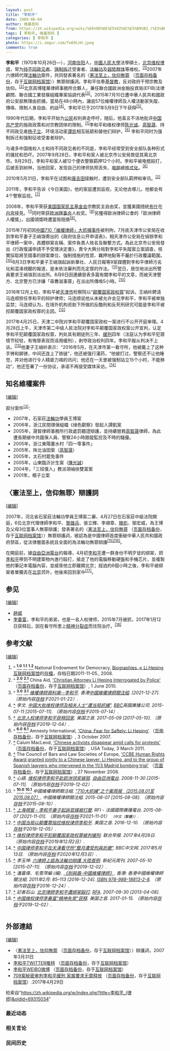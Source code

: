 ```yaml
---
layout: post
title: "李和平"
date: 1989-06-04
author: 维基百科
from: https://zh.wikipedia.org/wiki/%E6%9D%8E%E5%92%8C%E5%B9%B3_(%E5%BE%8B%E5%B8%88)
tags: [ 李和平, 维基百科 ]
categories: [ 李和平 ]
photo: https://i.imgur.com/Te69LnH.jpeg
comments: true
---
```

<div class="mw-content-ltr mw-parser-output" lang="zh" dir="ltr"><style data-mw-deduplicate="TemplateStyles:r83732082">.mw-parser-output .infobox-subbox{padding:0;border:none;margin:-3px;width:auto;min-width:100%;font-size:100%;clear:none;float:none;background-color:transparent}.mw-parser-output .infobox-3cols-child{margin:auto}.mw-parser-output .infobox .navbar{font-size:100%}body.skin-minerva .mw-parser-output .infobox-header,body.skin-minerva .mw-parser-output .infobox-subheader,body.skin-minerva .mw-parser-output .infobox-above,body.skin-minerva .mw-parser-output .infobox-title,body.skin-minerva .mw-parser-output .infobox-image,body.skin-minerva .mw-parser-output .infobox-full-data,body.skin-minerva .mw-parser-output .infobox-below{text-align:center}@media screen{html.skin-theme-clientpref-night .mw-parser-output .infobox-full-data:not(.notheme)>div:not(.notheme)[style]{background:#1f1f23!important;color:#f8f9fa}@media screen and (prefers-color-scheme:dark){html.skin-theme-clientpref-os .mw-parser-output .infobox-full-data:not(.notheme) div:not(.notheme){background:#1f1f23!important;color:#f8f9fa}}html.skin-theme-clientpref-night .mw-parser-output .infobox td div:not(.notheme)[style]{background:transparent!important;color:var(--color-base,#202122)}@media screen and (prefers-color-scheme:dark){html.skin-theme-clientpref-os .mw-parser-output .infobox td div:not(.notheme)[style]{background:transparent!important;color:var(--color-base,#202122)}}html.skin-theme-clientpref-night .mw-parser-output .infobox td div.NavHead:not(.notheme)[style]{background:transparent!important}}@media screen and (prefers-color-scheme:dark){html.skin-theme-clientpref-os .mw-parser-output .infobox td div.NavHead:not(.notheme)[style]{background:transparent!important}}@media(min-width:640px){body.skin--responsive .mw-parser-output .infobox-table{display:table!important}body.skin--responsive .mw-parser-output .infobox-table>caption{display:table-caption!important}body.skin--responsive .mw-parser-output .infobox-table>tbody{display:table-row-group}body.skin--responsive .mw-parser-output .infobox-table tr{display:table-row!important}body.skin--responsive .mw-parser-output .infobox-table th,body.skin--responsive .mw-parser-output .infobox-table td{padding-left:inherit;padding-right:inherit}}</style>
<p><b>李和平</b>（1970年10月26日<span class="useeditintro" title="Template:BLP editintro">—</span>），<a href="/wiki/%E6%B2%B3%E5%8D%97" class="mw-redirect" title="河南">河南</a><a href="/wiki/%E4%BF%A1%E9%98%B3" class="mw-redirect" title="信阳">信阳</a>人，<a href="/wiki/%E4%B8%AD%E5%9C%8B%E4%BA%BA%E6%B0%91%E5%A4%A7%E5%AD%B8" class="mw-redirect" title="中國人民大學">中國人民大學</a>法學碩士，<a href="/wiki/%E5%8C%97%E4%BA%AC" class="mw-redirect" title="北京">北京</a><a href="/wiki/%E7%BB%B4%E6%9D%83%E5%BE%8B%E5%B8%88" title="维权律师">维权律师</a>，常为<a href="/wiki/%E6%8C%81%E4%B8%8D%E5%90%8C%E6%94%BF%E8%A7%81%E8%80%85" title="持不同政见者">持不同政见者</a>、<a href="/w/index.php?title=%E5%BC%BA%E5%88%B6%E6%8B%86%E8%BF%81&amp;action=edit&amp;redlink=1" class="new" title="强制拆迁（页面不存在）">强制拆迁</a>受害者、<a href="/wiki/%E6%B3%95%E8%BC%AA%E5%8A%9F" class="mw-redirect" title="法輪功">法輪功</a>及<a href="/wiki/%E5%BC%B1%E5%8A%BF%E7%BE%A4%E4%BD%93" title="弱势群体">弱势群体</a>等维权。<sup id="cite_ref-NED_1-0" class="reference"><a href="#cite_note-NED-1"><span class="cite-bracket">[</span>1<span class="cite-bracket">]</span></a></sup>2007年六律師代理<a href="/wiki/%E6%B3%95%E8%BC%AA%E5%8A%9F" class="mw-redirect" title="法輪功">法輪功</a>案件，共同發表著名的〈<a rel="nofollow" class="external text" href="http://www.epochtimes.com/b5/7/8/21/n1808573.htm">憲法至上，信仰無罪</a> （<a rel="nofollow" class="external text" href="//web.archive.org/web/20190829174343/http://www.epochtimes.com/b5/7/8/21/n1808573.htm">页面存档备份</a>，存于<a href="/wiki/%E4%BA%92%E8%81%94%E7%BD%91%E6%A1%A3%E6%A1%88%E9%A6%86" title="互联网档案馆">互联网档案馆</a>）〉無罪辯護詞。李和平信奉<a href="/wiki/%E5%9F%BA%E7%9D%A3%E6%95%99" title="基督教">基督教</a>，反对政府干预宗教及信仰。<sup id="cite_ref-ChinaAid_2-0" class="reference"><a href="#cite_note-ChinaAid-2"><span class="cite-bracket">[</span>2<span class="cite-bracket">]</span></a></sup>北京高博隆華律師事務所合夥人，兼任聯合國歐洲金融投資局(EFIB)法律顧問、聯合國工業發展組織專案協調代表<sup id="cite_ref-CHRL_3-0" class="reference"><a href="#cite_note-CHRL-3"><span class="cite-bracket">[</span>3<span class="cite-bracket">]</span></a></sup>。2015年7月10日遭中華人民共和國政府公安部無理由抓捕，當局在48小時內，讓逾57位維權律師及人權活動家失蹤、傳喚、限制人身自由、約談<sup id="cite_ref-BBC0711_4-0" class="reference"><a href="#cite_note-BBC0711-4"><span class="cite-bracket">[</span>4<span class="cite-bracket">]</span></a></sup>。李和平已于2017年5月9日下午获释<sup id="cite_ref-VOA0509_5-0" class="reference"><a href="#cite_note-VOA0509-5"><span class="cite-bracket">[</span>5<span class="cite-bracket">]</span></a></sup>。
</p>
<meta property="mw:PageProp/toc">
<div class="mw-heading mw-heading2"></div>
<p>1990年代后期，李和平开始为<a href="/wiki/%E5%85%AC%E6%B0%91" title="公民">公民</a>权利奔走呼吁，随后，他直言不讳地批评<a href="/wiki/%E4%B8%AD%E5%9B%BD%E5%85%B1%E4%BA%A7%E5%85%9A" title="中国共产党">中国共产党</a>的施政政策和对宗教团体的限制。<sup id="cite_ref-NED_1-1" class="reference"><a href="#cite_note-NED-1"><span class="cite-bracket">[</span>1<span class="cite-bracket">]</span></a></sup>李和平和维权律师<a href="/wiki/%E9%99%88%E5%85%89%E8%AF%9A" title="陈光诚">陈光诚</a>、<a href="/wiki/%E9%AB%98%E6%99%BA%E6%99%9F" title="高智晟">高智晟</a>、持不同政见者<a href="/wiki/%E6%9D%A8%E5%AD%90%E7%AB%8B" title="杨子立">杨子立</a>、环境活动家<a href="/wiki/%E8%B0%AD%E5%87%AF" title="谭凯">谭凯</a>相互砥砺和替他们辩护，<sup id="cite_ref-AI_6-0" class="reference"><a href="#cite_note-AI-6"><span class="cite-bracket">[</span>6<span class="cite-bracket">]</span></a></sup> 李和平同时为强制拆迁和强制征收受害者辩护。
</p><p>与诸多中国维权人士和持不同政见者的不同是，李和平经常受到安全部队各种形式的骚扰和恐吓。2007年9月28日，李和平和家人被北京市公安局敦促其离北京市。9月29日，李和平和家人被12个便衣警察羁押12个小时。李和平被电棍殴打，后被丢到树林，当他回家，发现自己的律师执照丢失、<a href="/wiki/%E7%94%B5%E8%84%91" class="mw-redirect" title="电脑">电脑</a>被<a href="/wiki/%E6%A0%BC%E5%BC%8F%E5%8C%96" class="mw-redirect" title="格式化">格式化</a>。<sup id="cite_ref-AI_6-1" class="reference"><a href="#cite_note-AI-6"><span class="cite-bracket">[</span>6<span class="cite-bracket">]</span></a></sup> 
</p><p>2010年5月31日，李和平在试图和<a href="/wiki/%E5%94%90%E5%90%89%E7%94%B0" title="唐吉田">唐吉田</a>接触时，遭到安全部队羁押和审讯。<sup id="cite_ref-ChinaAid_2-1" class="reference"><a href="#cite_note-ChinaAid-2"><span class="cite-bracket">[</span>2<span class="cite-bracket">]</span></a></sup>
</p><p>2011年，李和平告诉《今日美国》，他的家庭遭到监视，无论他去哪儿，他都会有4个警察监视。<sup id="cite_ref-7" class="reference"><a href="#cite_note-7"><span class="cite-bracket">[</span>7<span class="cite-bracket">]</span></a></sup>
</p><p>2008年，李和平荣获<a href="/wiki/%E7%BE%8E%E5%9B%BD%E5%9B%BD%E5%AE%B6%E6%B0%91%E4%B8%BB%E5%9F%BA%E9%87%91%E4%BC%9A" title="美国国家民主基金会">美国国家民主基金会</a>宗教民主自由奖，並獲美國總統<a href="/wiki/%E4%B9%94%E6%B2%BB%C2%B7%E6%B2%83%E5%85%8B%C2%B7%E5%B8%83%E4%BB%80" title="乔治·沃克·布什">布什</a>在<a href="/wiki/%E7%99%BD%E5%AE%AE" title="白宮">白宮</a>接見。<sup id="cite_ref-NED_1-2" class="reference"><a href="#cite_note-NED-1"><span class="cite-bracket">[</span>1<span class="cite-bracket">]</span></a></sup>同时荣获<a href="/wiki/%E6%AC%A7%E6%B4%B2%E7%90%86%E4%BA%8B%E4%BC%9A" class="mw-redirect mw-disambig" title="欧洲理事会">欧洲理事会</a>人权奖。<sup id="cite_ref-8" class="reference"><a href="#cite_note-8"><span class="cite-bracket">[</span>8<span class="cite-bracket">]</span></a></sup>另獲得歐洲律師公會的「歐洲律師人權獎」，出國領獎時遭當局阻撓<sup id="cite_ref-9" class="reference"><a href="#cite_note-9"><span class="cite-bracket">[</span>9<span class="cite-bracket">]</span></a></sup>。
</p><p>2015年7月初因<a href="/wiki/%E4%B8%AD%E5%9C%8B710%E3%80%8C%E7%B6%AD%E6%AC%8A%E5%BE%8B%E5%B8%AB%E3%80%8D%E5%A4%A7%E6%8A%93%E6%8D%95%E4%BA%8B%E4%BB%B6" class="mw-redirect" title="中國710「維權律師」大抓捕事件">中國710「維權律師」大抓捕事件</a>被刑拘，7月底天津市公安局在收到李和平妻子王峭嶺寄出的《政府信息公开申请表》，相天津市公安局在偵辦李和平律師一案中，具體辦案名稱、案件負責人姓名及聯繫方式。為此北京市公安局發出《行政復議申請不予受理決定書》，責令大興分局對李和平失蹤案立案調查，核實採取將至錯事的辦案單位、強制措施的性質、羈押地點等不屬於行政覆議範圍。<sup id="cite_ref-:0_10-0" class="reference"><a href="#cite_note-:0-10"><span class="cite-bracket">[</span>10<span class="cite-bracket">]</span></a></sup>8月3日李和平妻子王峭嶺起訴新華社、人民日報等9家媒體對李和平律師污名化和混淆視聽的報道，是未依法審判而先定罪的作法。<sup id="cite_ref-11" class="reference"><a href="#cite_note-11"><span class="cite-bracket">[</span>11<span class="cite-bracket">]</span></a></sup>翌日，居住地派出所警員要求王峭嶺到派出所。8月6日因連續發表多篇有關李和平的文章，而被天津警方、北京警方已涉嫌「尋釁滋事罪」在派出所傳喚5小時。<sup id="cite_ref-:0_10-1" class="reference"><a href="#cite_note-:0-10"><span class="cite-bracket">[</span>10<span class="cite-bracket">]</span></a></sup>
</p><p>2016年12月上旬，李和平被<a href="/wiki/%E5%A4%A9%E6%B4%A5%E5%B8%82" title="天津市">天津市</a>检察院以“<a href="/wiki/%E9%A2%A0%E8%A6%86%E5%9B%BD%E5%AE%B6%E6%94%BF%E6%9D%83%E7%BD%AA" title="颠覆国家政权罪">颠覆国家政权罪</a>”起诉。王峭岭聘请马连顺担任李和平的辩护律师；马连顺说他从未被允许会见李和平，李和平被单独监禁；马连顺认为，在境外机构资助下所做的反酷刑和反死刑研究可能是李和平被控颠覆国家政权罪的主因。<sup id="cite_ref-12" class="reference"><a href="#cite_note-12"><span class="cite-bracket">[</span>12<span class="cite-bracket">]</span></a></sup>
</p><p>2017年4月25日，天津二中院对李和平颠覆国家政权一案进行不公开开庭审理。4月28日上午，天津市第二中级人民法院对李和平颠覆国家政权案公开宣判，认定李和平犯颠覆国家政权罪，判处其有期徒刑三年、<a href="/wiki/%E7%BC%93%E5%88%91" title="缓刑">缓刑</a>四年（法庭认为李和平犯罪情节较轻，有悔罪表现而适用缓刑），剥夺政治权利四年。李和平服从判决不上诉。<sup id="cite_ref-13" class="reference"><a href="#cite_note-13"><span class="cite-bracket">[</span>13<span class="cite-bracket">]</span></a></sup>他妻子王峭岭表示：“2016年5月，在天津市第一看守所，他被戴上了这种手铐和脚镣，中间还连上了铁链”，他还被强行灌药，“他被打过，警察还不让他睡觉，并对他进行令人精疲力竭的讯问；他还在一天里被强制站立15个小时，不能移动”，他还签署了一份协议，承诺不再接受媒体采访。<sup id="cite_ref-14" class="reference"><a href="#cite_note-14"><span class="cite-bracket">[</span>14<span class="cite-bracket">]</span></a></sup>
</p>
<div class="mw-heading mw-heading2"><h2 id="知名維權案件"><span id=".E7.9F.A5.E5.90.8D.E7.B6.AD.E6.AC.8A.E6.A1.88.E4.BB.B6"></span>知名維權案件</h2><span class="mw-editsection"><span class="mw-editsection-bracket">[</span><a href="/w/index.php?title=%E6%9D%8E%E5%92%8C%E5%B9%B3_(%E5%BE%8B%E5%B8%88)&amp;action=edit&amp;section=2" title="编辑章节：知名維權案件"><span>编辑</span></a><span class="mw-editsection-bracket">]</span></span></div>
<p>部分案件<sup id="cite_ref-CHRL_3-1" class="reference"><a href="#cite_note-CHRL-3"><span class="cite-bracket">[</span>3<span class="cite-bracket">]</span></a></sup>：
</p>
<ul><li>2007年，石家莊<a href="/wiki/%E6%B3%95%E8%BC%AA%E5%8A%9F" class="mw-redirect" title="法輪功">法輪功</a>學員王博案</li>
<li>2006年，浙江民間環保組織《綠色觀察》發起人譚凱案</li>
<li>2005年，晟智律師事務所行政處罰聽證辯護，並持續營救<a href="/wiki/%E9%AB%98%E6%99%BA%E6%99%9F" title="高智晟">高智晟</a>律師，為此遭長期被中共國保人員、警察24小時跟蹤監控及不時的騷擾。</li>
<li>2005年，浙江東陽畫水村「四一零事件」</li>
<li>2005年，陝北油田案（<a href="/wiki/%E9%AB%98%E6%99%BA%E6%99%9F" title="高智晟">高智晟</a>）</li>
<li>2005年，太石村罷免事件</li>
<li>2005年，山東臨沂計生案（<a href="/wiki/%E9%99%B3%E5%85%89%E8%AA%A0" class="mw-redirect" title="陳光誠">陳光誠</a>）</li>
<li>2004年，「三班僕人」教派領袖徐雙富案</li>
<li>2001年，楊子立案</li></ul>
<div class="mw-heading mw-heading2"><h2 id="〈憲法至上，信仰無罪〉辯護詞"><span id=".E3.80.88.E6.86.B2.E6.B3.95.E8.87.B3.E4.B8.8A.EF.BC.8C.E4.BF.A1.E4.BB.B0.E7.84.A1.E7.BD.AA.E3.80.89.E8.BE.AF.E8.AD.B7.E8.A9.9E"></span>〈憲法至上，信仰無罪〉辯護詞</h2><span class="mw-editsection"><span class="mw-editsection-bracket">[</span><a href="/w/index.php?title=%E6%9D%8E%E5%92%8C%E5%B9%B3_(%E5%BE%8B%E5%B8%88)&amp;action=edit&amp;section=3" title="编辑章节：〈憲法至上，信仰無罪〉辯護詞"><span>编辑</span></a><span class="mw-editsection-bracket">]</span></span></div>
<p>2007年，河北省石家莊法輪功學員王博案二審，4月27日在石家莊中級法院開庭，6位北京代理律師李和平、<a href="/w/index.php?title=%E9%BB%8E%E9%9B%84%E5%85%B5&amp;action=edit&amp;redlink=1" class="new" title="黎雄兵（页面不存在）">黎雄兵</a>、張立輝、李順章、<a href="/wiki/%E6%BB%95%E5%BD%AA" title="滕彪">滕彪</a>、鄔宏威，為王博及父母3位當事人無罪辯護；發表著名的〈<a rel="nofollow" class="external text" href="http://www.epochtimes.com/b5/7/8/21/n1808573.htm">憲法至上，信仰無罪</a> （<a rel="nofollow" class="external text" href="//web.archive.org/web/20190829174343/http://www.epochtimes.com/b5/7/8/21/n1808573.htm">页面存档备份</a>，存于<a href="/wiki/%E4%BA%92%E8%81%94%E7%BD%91%E6%A1%A3%E6%A1%88%E9%A6%86" title="互联网档案馆">互联网档案馆</a>）〉無罪辯護詞，被認為是中國律師首度衝破中華人民共和國政府禁區，從法律層面系統且全面的為法輪功無罪辯護<sup id="cite_ref-EPO0510_15-0" class="reference"><a href="#cite_note-EPO0510-15"><span class="cite-bracket">[</span>15<span class="cite-bracket">]</span></a></sup><sup id="cite_ref-Sword_16-0" class="reference"><a href="#cite_note-Sword-16"><span class="cite-bracket">[</span>16<span class="cite-bracket">]</span></a></sup>。
</p><p>在開庭前，據<a href="/wiki/%E8%87%AA%E7%94%B1%E4%BA%9E%E6%B4%B2%E9%9B%BB%E5%8F%B0" class="mw-redirect" title="自由亞洲電台">自由亞洲電台</a>的報導，4月初<a href="/wiki/%E6%9D%8E%E5%92%8C%E5%B9%B3" class="mw-disambig" title="李和平">李和平</a>遭一群身份不明歹徒的綁架，把<a href="/wiki/%E6%9D%8E%E5%92%8C%E5%B9%B3" class="mw-disambig" title="李和平">李和平</a>帶到不明建築物內進行毆打，搶走了他的電腦移動硬盤和手機芯片，並複製他的筆記本電腦內容，並威脅他立即離開北京；經過約6個小時之後，李和平被綁架者單獨丟在<a href="/wiki/%E5%8C%97%E4%BA%AC" class="mw-redirect" title="北京">北京</a>郊外，他後來回到家中<sup id="cite_ref-17" class="reference"><a href="#cite_note-17"><span class="cite-bracket">[</span>17<span class="cite-bracket">]</span></a></sup>。
</p>
<div class="mw-heading mw-heading2"><h2 id="参见"><span id=".E5.8F.82.E8.A7.81"></span>参见</h2><span class="mw-editsection"><span class="mw-editsection-bracket">[</span><a href="/w/index.php?title=%E6%9D%8E%E5%92%8C%E5%B9%B3_(%E5%BE%8B%E5%B8%88)&amp;action=edit&amp;section=4" title="编辑章节：参见"><span>编辑</span></a><span class="mw-editsection-bracket">]</span></span></div>
<ul><li><a href="/wiki/%E8%B6%99%E5%A8%81" title="趙威">趙威</a></li>
<li><a href="/w/index.php?title=%E6%9D%8E%E6%98%A5%E5%AF%8C&amp;action=edit&amp;redlink=1" class="new" title="李春富（页面不存在）">李春富</a>，李和平的弟弟，也是一名人权律师，2015年7月被抓，2017年1月12日获释后，因在看守所患上<a href="/wiki/%E7%B2%BE%E7%A5%9E%E5%88%86%E8%A3%82%E7%97%87" title="精神分裂症">精神分裂症</a>而住院治疗。<sup id="cite_ref-18" class="reference"><a href="#cite_note-18"><span class="cite-bracket">[</span>18<span class="cite-bracket">]</span></a></sup></li></ul>
<div class="mw-heading mw-heading2"><h2 id="参考文献"><span id=".E5.8F.82.E8.80.83.E6.96.87.E7.8C.AE"></span>参考文献</h2><span class="mw-editsection"><span class="mw-editsection-bracket">[</span><a href="/w/index.php?title=%E6%9D%8E%E5%92%8C%E5%B9%B3_(%E5%BE%8B%E5%B8%88)&amp;action=edit&amp;section=5" title="编辑章节：参考文献"><span>编辑</span></a><span class="mw-editsection-bracket">]</span></span></div>
<div class="reflist columns references-column-count references-column-count-2" style="-moz-column-count: 2; -webkit-column-count: 2; column-count: 2; list-style-type: decimal;">
<ol class="references">
<li id="cite_note-NED-1"><span class="mw-cite-backlink">^ <a href="#cite_ref-NED_1-0"><sup><b>1.0</b></sup></a> <a href="#cite_ref-NED_1-1"><sup><b>1.1</b></sup></a> <a href="#cite_ref-NED_1-2"><sup><b>1.2</b></sup></a></span> <span class="reference-text">National Endowment for Democracy, <a rel="nofollow" class="external text" href="http://www.ned.org/events/democracy-award/2008/biographies">Biographies -&gt; Li Heping</a> <a href="/wiki/Wayback_Machine" class="mw-redirect" title="Wayback Machine">互联网档案馆</a>的<a rel="nofollow" class="external text" href="https://web.archive.org/web/20111105070146/http://www.ned.org/events/democracy-award/2008/biographies">存檔</a>，存档日期2011-11-05., 2008.</span>
</li>
<li id="cite_note-ChinaAid-2"><span class="mw-cite-backlink">^ <a href="#cite_ref-ChinaAid_2-0"><sup><b>2.0</b></sup></a> <a href="#cite_ref-ChinaAid_2-1"><sup><b>2.1</b></sup></a></span> <span class="reference-text">China Aid, <a rel="nofollow" class="external text" href="http://www.chinaaid.org/2010/06/christian-attorney-li-heping.html">'Christian Attorney Li Heping Interrogated by Police'</a> （<a rel="nofollow" class="external text" href="//web.archive.org/web/20191202165851/http://www.chinaaid.org/2010/06/christian-attorney-li-heping.html">页面存档备份</a>，存于<a href="/wiki/%E4%BA%92%E8%81%94%E7%BD%91%E6%A1%A3%E6%A1%88%E9%A6%86" title="互联网档案馆">互联网档案馆</a>）, 1 June 2010.</span>
</li>
<li id="cite_note-CHRL-3"><span class="mw-cite-backlink">^ <a href="#cite_ref-CHRL_3-0"><sup><b>3.0</b></sup></a> <a href="#cite_ref-CHRL_3-1"><sup><b>3.1</b></sup></a></span> <span class="reference-text"><cite class="citation news"><a rel="nofollow" class="external text" href="http://www.chrlawyers.hk/zh-hant/content/李和平">維權律師資料庫--李和平</a>. 香港<a href="/wiki/%E4%B8%AD%E5%9C%8B%E7%B6%AD%E6%AC%8A%E5%BE%8B%E5%B8%AB%E9%97%9C%E6%B3%A8%E7%B5%84" title="中國維權律師關注組">中國維權律師關注組</a>.  <span class="reference-accessdate"> [<span class="nowrap">2021-12-27</span>]</span>. （原始内容<a rel="nofollow" class="external text" href="https://web.archive.org/web/20210122061014/https://www.chrlawyers.hk/zh-hant/content/%E6%9D%8E%E5%92%8C%E5%B9%B3">存档</a>于2021-01-22）.</cite><span title="ctx_ver=Z39.88-2004&amp;rfr_id=info%3Asid%2Fzh.wikipedia.org%3A%E6%9D%8E%E5%92%8C%E5%B9%B3+%28%E5%BE%8B%E5%B8%88%29&amp;rft.atitle=%E7%B6%AD%E6%AC%8A%E5%BE%8B%E5%B8%AB%E8%B3%87%E6%96%99%E5%BA%AB--%E6%9D%8E%E5%92%8C%E5%B9%B3&amp;rft.genre=article&amp;rft_id=http%3A%2F%2Fwww.chrlawyers.hk%2Fzh-hant%2Fcontent%2F%E6%9D%8E%E5%92%8C%E5%B9%B3&amp;rft_val_fmt=info%3Aofi%2Ffmt%3Akev%3Amtx%3Ajournal" class="Z3988"><span style="display:none;">&nbsp;</span></span></span>
</li>
<li id="cite_note-BBC0711-4"><span class="mw-cite-backlink"><b><a href="#cite_ref-BBC0711_4-0">^</a></b></span> <span class="reference-text"><cite class="citation news">李文. <a rel="nofollow" class="external text" href="https://www.bbc.com/zhongwen/simp/china/2015/07/150711_china_lawyers">中国大批维权律师及相关人士“遭当局抓捕”</a>. <a href="/wiki/BBC" class="mw-redirect" title="BBC">BBC</a>英國廣播公司. 2015-07-11 <span class="reference-accessdate"> [<span class="nowrap">2015-07-11</span>]</span>. （原始内容<a rel="nofollow" class="external text" href="https://web.archive.org/web/20150714000504/http://www.bbc.com/zhongwen/simp/china/2015/07/150711_china_lawyers">存档</a>于2015-07-14）.</cite><span title="ctx_ver=Z39.88-2004&amp;rfr_id=info%3Asid%2Fzh.wikipedia.org%3A%E6%9D%8E%E5%92%8C%E5%B9%B3+%28%E5%BE%8B%E5%B8%88%29&amp;rft.atitle=%E4%B8%AD%E5%9B%BD%E5%A4%A7%E6%89%B9%E7%BB%B4%E6%9D%83%E5%BE%8B%E5%B8%88%E5%8F%8A%E7%9B%B8%E5%85%B3%E4%BA%BA%E5%A3%AB%E2%80%9C%E9%81%AD%E5%BD%93%E5%B1%80%E6%8A%93%E6%8D%95%E2%80%9D&amp;rft.au=%E6%9D%8E%E6%96%87&amp;rft.date=2015-07-11&amp;rft.genre=article&amp;rft_id=http%3A%2F%2Fwww.bbc.com%2Fzhongwen%2Fsimp%2Fchina%2F2015%2F07%2F150711_china_lawyers&amp;rft_val_fmt=info%3Aofi%2Ffmt%3Akev%3Amtx%3Ajournal" class="Z3988"><span style="display:none;">&nbsp;</span></span></span>
</li>
<li id="cite_note-VOA0509-5"><span class="mw-cite-backlink"><b><a href="#cite_ref-VOA0509_5-0">^</a></b></span> <span class="reference-text"><cite class="citation news"><a rel="nofollow" class="external text" href="http://www.voachinese.com/a/news-heping-li-20170509/3844584.html">北京人权律师李和平获释回家</a>. 美国之音. 2017-05-09 <span class="reference-accessdate"> [<span class="nowrap">2017-05-10</span>]</span>. （原始内容<a rel="nofollow" class="external text" href="https://web.archive.org/web/20191204195742/https://www.voachinese.com/a/news-heping-li-20170509/3844584.html">存档</a>于2019-12-04）.</cite><span title="ctx_ver=Z39.88-2004&amp;rfr_id=info%3Asid%2Fzh.wikipedia.org%3A%E6%9D%8E%E5%92%8C%E5%B9%B3+%28%E5%BE%8B%E5%B8%88%29&amp;rft.atitle=%E5%8C%97%E4%BA%AC%E4%BA%BA%E6%9D%83%E5%BE%8B%E5%B8%88%E6%9D%8E%E5%92%8C%E5%B9%B3%E8%8E%B7%E9%87%8A%E5%9B%9E%E5%AE%B6&amp;rft.date=2017-05-09&amp;rft.genre=article&amp;rft_id=http%3A%2F%2Fwww.voachinese.com%2Fa%2Fnews-heping-li-20170509%2F3844584.html&amp;rft_val_fmt=info%3Aofi%2Ffmt%3Akev%3Amtx%3Ajournal" class="Z3988"><span style="display:none;">&nbsp;</span></span></span>
</li>
<li id="cite_note-AI-6"><span class="mw-cite-backlink">^ <a href="#cite_ref-AI_6-0"><sup><b>6.0</b></sup></a> <a href="#cite_ref-AI_6-1"><sup><b>6.1</b></sup></a></span> <span class="reference-text">Amnesty International, <a rel="nofollow" class="external text" href="http://www.amnesty.org/en/library/asset/ASA17/046/2007/en/f66d4783-d364-11dd-a329-2f46302a8cc6/asa170462007en.html">'China: Fear for Saftely: Li Heping'</a> （<a rel="nofollow" class="external text" href="//web.archive.org/web/20150216073232/http://www.amnesty.org/en/library/asset/ASA17/046/2007/en/f66d4783-d364-11dd-a329-2f46302a8cc6/asa170462007en.html">页面存档备份</a>，存于<a href="/wiki/%E4%BA%92%E8%81%94%E7%BD%91%E6%A1%A3%E6%A1%88%E9%A6%86" title="互联网档案馆">互联网档案馆</a>）, 3 October 2007.</span>
</li>
<li id="cite_note-7"><span class="mw-cite-backlink"><b><a href="#cite_ref-7">^</a></b></span> <span class="reference-text">Calum MacLeod, <a rel="nofollow" class="external text" href="http://www.usatoday.com/news/world/2011-03-03-china04_ST_N.htm">'Chinese activists disappear amid calls for protests'</a> （<a rel="nofollow" class="external text" href="//web.archive.org/web/20110805013414/http://www.usatoday.com/news/world/2011-03-03-china04_ST_N.htm">页面存档备份</a>，存于<a href="/wiki/%E4%BA%92%E8%81%94%E7%BD%91%E6%A1%A3%E6%A1%88%E9%A6%86" title="互联网档案馆">互联网档案馆</a>）, USA Today, 3 March 2011.</span>
</li>
<li id="cite_note-8"><span class="mw-cite-backlink"><b><a href="#cite_ref-8">^</a></b></span> <span class="reference-text">The Council of Bars and Law Societies of Europe, <a rel="nofollow" class="external text" href="http://www.ccbe.eu/fileadmin/user_upload/NTCdocument/pr_0708_ENpdf1_1228203229.pdf">'CCBE Human Rights Award granted jointly to a Chinese lawyer, Li Heping, and to the group of Spanish lawyers who intervened in the 11/3 Madrid bombing trial'</a> （<a rel="nofollow" class="external text" href="//web.archive.org/web/20160304030607/http://www.ccbe.eu/fileadmin/user_upload/NTCdocument/pr_0708_ENpdf1_1228203229.pdf">页面存档备份</a>，存于<a href="/wiki/%E4%BA%92%E8%81%94%E7%BD%91%E6%A1%A3%E6%A1%88%E9%A6%86" title="互联网档案馆">互联网档案馆</a>）, 27 November 2008.</span>
</li>
<li id="cite_note-9"><span class="mw-cite-backlink"><b><a href="#cite_ref-9">^</a></b></span> <span class="reference-text"><cite class="citation news">心語. <a rel="nofollow" class="external text" href="http://www.rfa.org/mandarin/yataibaodao/li-11302008165718.html">维权律师李和平赴欧洲领奖被阻</a>. <a href="/wiki/%E8%87%AA%E7%94%B1%E4%BA%9E%E6%B4%B2%E9%9B%BB%E5%8F%B0" class="mw-redirect" title="自由亞洲電台">自由亞洲電台</a>. 2008-11-30 <span class="reference-accessdate"> [<span class="nowrap">2015-07-11</span>]</span>. （原始内容<a rel="nofollow" class="external text" href="https://web.archive.org/web/20191202101808/https://www.rfa.org/mandarin/yataibaodao/li-11302008165718.html">存档</a>于2019-12-02）.</cite><span title="ctx_ver=Z39.88-2004&amp;rfr_id=info%3Asid%2Fzh.wikipedia.org%3A%E6%9D%8E%E5%92%8C%E5%B9%B3+%28%E5%BE%8B%E5%B8%88%29&amp;rft.atitle=%E7%BB%B4%E6%9D%83%E5%BE%8B%E5%B8%88%E6%9D%8E%E5%92%8C%E5%B9%B3%E8%B5%B4%E6%AC%A7%E6%B4%B2%E9%A2%86%E5%A5%96%E8%A2%AB%E9%98%BB&amp;rft.au=%E5%BF%83%E8%AA%9E&amp;rft.date=2008-11-30&amp;rft.genre=article&amp;rft_id=http%3A%2F%2Fwww.rfa.org%2Fmandarin%2Fyataibaodao%2Fli-11302008165718.html&amp;rft_val_fmt=info%3Aofi%2Ffmt%3Akev%3Amtx%3Ajournal" class="Z3988"><span style="display:none;">&nbsp;</span></span></span>
</li>
<li id="cite_note-:0-10"><span class="mw-cite-backlink">^ <a href="#cite_ref-:0_10-0"><sup><b>10.0</b></sup></a> <a href="#cite_ref-:0_10-1"><sup><b>10.1</b></sup></a></span> <span class="reference-text"><cite class="citation web">中國維權律師關注組. <a rel="nofollow" class="external text" href="http://chrlawyers.hk/zh-hans/content/%E2%80%9C710%E5%A4%A7%E6%8A%93%E6%8D%95%E2%80%9D%E4%B9%8B%E4%B8%AA%E6%A1%88%E5%91%A8%E6%8A%A5-%EF%BC%8820150801%E8%87%B320150807%EF%BC%89">“710大抓捕”之个案周报 （2015.08.01至2015.08.07）</a>. 中國維權律師關注組. 2015-08-07 <span class="reference-accessdate"> [<span class="nowrap">2015-08-08</span>]</span>. （原始内容<a rel="nofollow" class="external text" href="https://web.archive.org/web/20150810021845/http://chrlawyers.hk/zh-hans/content/%E2%80%9C710%E5%A4%A7%E6%8A%93%E6%8D%95%E2%80%9D%E4%B9%8B%E4%B8%AA%E6%A1%88%E5%91%A8%E6%8A%A5-%EF%BC%8820150801%E8%87%B320150807%EF%BC%89">存档</a>于2015-08-10）.</cite><span title="ctx_ver=Z39.88-2004&amp;rfr_id=info%3Asid%2Fzh.wikipedia.org%3A%E6%9D%8E%E5%92%8C%E5%B9%B3+%28%E5%BE%8B%E5%B8%88%29&amp;rft.au=%E4%B8%AD%E5%9C%8B%E7%B6%AD%E6%AC%8A%E5%BE%8B%E5%B8%AB%E9%97%9C%E6%B3%A8%E7%B5%84&amp;rft.btitle=%E2%80%9C710%E5%A4%A7%E6%8A%93%E6%8D%95%E2%80%9D%E4%B9%8B%E4%B8%AA%E6%A1%88%E5%91%A8%E6%8A%A5+%EF%BC%882015.08.01%E8%87%B32015.08.07%EF%BC%89&amp;rft.date=2015-08-07&amp;rft.genre=unknown&amp;rft.pub=%E4%B8%AD%E5%9C%8B%E7%B6%AD%E6%AC%8A%E5%BE%8B%E5%B8%AB%E9%97%9C%E6%B3%A8%E7%B5%84&amp;rft_id=http%3A%2F%2Fchrlawyers.hk%2Fzh-hans%2Fcontent%2F%25E2%2580%259C710%25E5%25A4%25A7%25E6%258A%2593%25E6%258D%2595%25E2%2580%259D%25E4%25B9%258B%25E4%25B8%25AA%25E6%25A1%2588%25E5%2591%25A8%25E6%258A%25A5-%25EF%25BC%258820150801%25E8%2587%25B320150807%25EF%25BC%2589&amp;rft_val_fmt=info%3Aofi%2Ffmt%3Akev%3Amtx%3Abook" class="Z3988"><span style="display:none;">&nbsp;</span></span></span>
</li>
<li id="cite_note-11"><span class="mw-cite-backlink"><b><a href="#cite_ref-11">^</a></b></span> <span class="reference-text"><cite class="citation news"><a rel="nofollow" class="external text" href="https://www.rfi.fr/tw/%E4%B8%AD%E5%9C%8B/20150807-%E6%9D%8E%E5%92%8C%E5%B9%B3%E5%A6%BB%E5%AD%90%E8%B5%B7%E8%A8%B4%E5%AE%98%E5%AA%92%E8%A2%AB%E6%89%93%E5%A3%93">上海視窗 - 李和平妻子起訴官媒被打壓</a>. RFI - 法國國際廣播電台. 2015-08-07 <span class="reference-accessdate"> [<span class="nowrap">2021-11-01</span>]</span>. （原始内容<a rel="nofollow" class="external text" href="https://web.archive.org/web/20211101105829/https://www.rfi.fr/tw/%E4%B8%AD%E5%9C%8B/20150807-%E6%9D%8E%E5%92%8C%E5%B9%B3%E5%A6%BB%E5%AD%90%E8%B5%B7%E8%A8%B4%E5%AE%98%E5%AA%92%E8%A2%AB%E6%89%93%E5%A3%93">存档</a>于2021-11-01） <span style="font-family: sans-serif; cursor: default; color:var(--color-subtle, #54595d); font-size: 0.8em; bottom: 0.1em; font-weight: bold;" title="连接到中文（繁體）网页">（中文（繁體））</span>.</cite><span title="ctx_ver=Z39.88-2004&amp;rfr_id=info%3Asid%2Fzh.wikipedia.org%3A%E6%9D%8E%E5%92%8C%E5%B9%B3+%28%E5%BE%8B%E5%B8%88%29&amp;rft.atitle=%E4%B8%8A%E6%B5%B7%E8%A6%96%E7%AA%97+-+%E6%9D%8E%E5%92%8C%E5%B9%B3%E5%A6%BB%E5%AD%90%E8%B5%B7%E8%A8%B4%E5%AE%98%E5%AA%92%E8%A2%AB%E6%89%93%E5%A3%93&amp;rft.date=2015-08-07&amp;rft.genre=article&amp;rft.jtitle=RFI+-+%E6%B3%95%E5%9C%8B%E5%9C%8B%E9%9A%9B%E5%BB%A3%E6%92%AD%E9%9B%BB%E5%8F%B0&amp;rft_id=https%3A%2F%2Fwww.rfi.fr%2Ftw%2F%25E4%25B8%25AD%25E5%259C%258B%2F20150807-%25E6%259D%258E%25E5%2592%258C%25E5%25B9%25B3%25E5%25A6%25BB%25E5%25AD%2590%25E8%25B5%25B7%25E8%25A8%25B4%25E5%25AE%2598%25E5%25AA%2592%25E8%25A2%25AB%25E6%2589%2593%25E5%25A3%2593&amp;rft_val_fmt=info%3Aofi%2Ffmt%3Akev%3Amtx%3Ajournal" class="Z3988"><span style="display:none;">&nbsp;</span></span></span>
</li>
<li id="cite_note-12"><span class="mw-cite-backlink"><b><a href="#cite_ref-12">^</a></b></span> <span class="reference-text"><cite class="citation web"><a rel="nofollow" class="external text" href="http://www.voachinese.com/a/china-lawyers-20161209/3630786.html">中国当局以颠覆罪指控维权律师李和平</a>. 美国之音. 2016-12-10. （原始内容<a rel="nofollow" class="external text" href="https://web.archive.org/web/20191205212109/https://www.voachinese.com/a/china-lawyers-20161209/3630786.html">存档</a>于2019-12-05）.</cite><span title="ctx_ver=Z39.88-2004&amp;rfr_id=info%3Asid%2Fzh.wikipedia.org%3A%E6%9D%8E%E5%92%8C%E5%B9%B3+%28%E5%BE%8B%E5%B8%88%29&amp;rft.btitle=%E4%B8%AD%E5%9B%BD%E5%BD%93%E5%B1%80%E4%BB%A5%E9%A2%A0%E8%A6%86%E7%BD%AA%E6%8C%87%E6%8E%A7%E7%BB%B4%E6%9D%83%E5%BE%8B%E5%B8%88%E6%9D%8E%E5%92%8C%E5%B9%B3&amp;rft.date=2016-12-10&amp;rft.genre=unknown&amp;rft.pub=%E7%BE%8E%E5%9B%BD%E4%B9%8B%E9%9F%B3&amp;rft_id=http%3A%2F%2Fwww.voachinese.com%2Fa%2Fchina-lawyers-20161209%2F3630786.html&amp;rft_val_fmt=info%3Aofi%2Ffmt%3Akev%3Amtx%3Abook" class="Z3988"><span style="display:none;">&nbsp;</span></span></span>
</li>
<li id="cite_note-13"><span class="mw-cite-backlink"><b><a href="#cite_ref-13">^</a></b></span> <span class="reference-text"><cite class="citation web"><a rel="nofollow" class="external text" href="http://www.zaobao.com.sg/realtime/china/story20170428-754195">维权律师李和平犯颠覆国家政权罪被判缓刑</a>. 联合早报. 2017年4月28日. （原始内容<a rel="nofollow" class="external text" href="https://web.archive.org/web/20191202124309/https://www.zaobao.com.sg/realtime/china/story20170428-754195">存档</a>于2019年12月2日）.</cite><span title="ctx_ver=Z39.88-2004&amp;rfr_id=info%3Asid%2Fzh.wikipedia.org%3A%E6%9D%8E%E5%92%8C%E5%B9%B3+%28%E5%BE%8B%E5%B8%88%29&amp;rft.btitle=%E7%BB%B4%E6%9D%83%E5%BE%8B%E5%B8%88%E6%9D%8E%E5%92%8C%E5%B9%B3%E7%8A%AF%E9%A2%A0%E8%A6%86%E5%9B%BD%E5%AE%B6%E6%94%BF%E6%9D%83%E7%BD%AA%E8%A2%AB%E5%88%A4%E7%BC%93%E5%88%91&amp;rft.date=2017-04-28&amp;rft.genre=unknown&amp;rft.pub=%E8%81%94%E5%90%88%E6%97%A9%E6%8A%A5&amp;rft_id=http%3A%2F%2Fwww.zaobao.com.sg%2Frealtime%2Fchina%2Fstory20170428-754195&amp;rft_val_fmt=info%3Aofi%2Ffmt%3Akev%3Amtx%3Abook" class="Z3988"><span style="display:none;">&nbsp;</span></span></span>
</li>
<li id="cite_note-14"><span class="mw-cite-backlink"><b><a href="#cite_ref-14">^</a></b></span> <span class="reference-text"><cite class="citation web"><a rel="nofollow" class="external text" href="https://www.bbc.com/zhongwen/simp/chinese-news-39906188">中国律师李和平在天津看守所“整月遭受刑具折磨”</a>. BBC中文网. 2017年5月13日. （原始内容<a rel="nofollow" class="external text" href="https://web.archive.org/web/20201203175057/https://www.bbc.com/zhongwen/simp/chinese-news-39906188">存档</a>于2020年12月3日）.</cite><span title="ctx_ver=Z39.88-2004&amp;rfr_id=info%3Asid%2Fzh.wikipedia.org%3A%E6%9D%8E%E5%92%8C%E5%B9%B3+%28%E5%BE%8B%E5%B8%88%29&amp;rft.btitle=%E4%B8%AD%E5%9B%BD%E5%BE%8B%E5%B8%88%E6%9D%8E%E5%92%8C%E5%B9%B3%E5%9C%A8%E5%A4%A9%E6%B4%A5%E7%9C%8B%E5%AE%88%E6%89%80%E2%80%9C%E6%95%B4%E6%9C%88%E9%81%AD%E5%8F%97%E5%88%91%E5%85%B7%E6%8A%98%E7%A3%A8%E2%80%9D&amp;rft.date=2017-05-13&amp;rft.genre=unknown&amp;rft.pub=BBC%E4%B8%AD%E6%96%87%E7%BD%91&amp;rft_id=http%3A%2F%2Fwww.bbc.com%2Fzhongwen%2Fsimp%2Fchinese-news-39906188&amp;rft_val_fmt=info%3Aofi%2Ffmt%3Akev%3Amtx%3Abook" class="Z3988"><span style="display:none;">&nbsp;</span></span></span>
</li>
<li id="cite_note-EPO0510-15"><span class="mw-cite-backlink"><b><a href="#cite_ref-EPO0510_15-0">^</a></b></span> <span class="reference-text"><cite class="citation news">李玉坤. <a rel="nofollow" class="external text" href="http://www.epochweekly.com/b5/020/3070.htm">六律師上庭為法輪功辯護 大陸首例</a>. 新紀元周刊. 2007-05-10 <span class="reference-accessdate"> [<span class="nowrap">2015-07-11</span>]</span>. （原始内容<a rel="nofollow" class="external text" href="https://web.archive.org/web/20191202093933/https://www.epochweekly.com/b5/020/3070.htm">存档</a>于2019-12-02）.</cite><span title="ctx_ver=Z39.88-2004&amp;rfr_id=info%3Asid%2Fzh.wikipedia.org%3A%E6%9D%8E%E5%92%8C%E5%B9%B3+%28%E5%BE%8B%E5%B8%88%29&amp;rft.atitle=%E5%85%AD%E5%BE%8B%E5%B8%AB%E4%B8%8A%E5%BA%AD%E7%82%BA%E6%B3%95%E8%BC%AA%E5%8A%9F%E8%BE%AF%E8%AD%B7+%E5%A4%A7%E9%99%B8%E9%A6%96%E4%BE%8B&amp;rft.au=%E6%9D%8E%E7%8E%89%E5%9D%A4&amp;rft.date=2007-05-10&amp;rft.genre=article&amp;rft_id=http%3A%2F%2Fwww.epochweekly.com%2Fb5%2F020%2F3070.htm&amp;rft_val_fmt=info%3Aofi%2Ffmt%3Akev%3Amtx%3Ajournal" class="Z3988"><span style="display:none;">&nbsp;</span></span></span>
</li>
<li id="cite_note-Sword-16"><span class="mw-cite-backlink"><b><a href="#cite_ref-Sword_16-0">^</a></b></span> <span class="reference-text"><cite class="citation book">潘嘉偉、毛雪萍編 (编). <a rel="nofollow" class="external text" href="https://issuu.com/chrlawyers/docs/__________layout_content">《劍與盾-中國維權律師》</a>. 香港: 香港中國維權律師關注組. 2011年2月: 85–113 <span class="reference-accessdate"> [<span class="nowrap">2016-12-24</span>]</span>. <a href="/wiki/Special:%E7%BD%91%E7%BB%9C%E4%B9%A6%E6%BA%90/978-988-18813-2-8" title="Special:网络书源/978-988-18813-2-8"><span title="国际标准书号">ISBN</span>&nbsp;978-988-18813-2-8</a>. （原始内容<a rel="nofollow" class="external text" href="https://web.archive.org/web/20161224095047/https://issuu.com/chrlawyers/docs/__________layout_content">存档</a>于2016-12-24）.</cite><span title="ctx_ver=Z39.88-2004&amp;rfr_id=info%3Asid%2Fzh.wikipedia.org%3A%E6%9D%8E%E5%92%8C%E5%B9%B3+%28%E5%BE%8B%E5%B8%88%29&amp;rft.au=%E6%BD%98%E5%98%89%E5%81%89%E3%80%81%E6%AF%9B%E9%9B%AA%E8%90%8D%E7%B7%A8&amp;rft.btitle=%E3%80%8A%E5%8A%8D%E8%88%87%E7%9B%BE-%E4%B8%AD%E5%9C%8B%E7%B6%AD%E6%AC%8A%E5%BE%8B%E5%B8%AB%E3%80%8B&amp;rft.date=2011-02&amp;rft.genre=book&amp;rft.isbn=978-988-18813-2-8&amp;rft.pages=85-113&amp;rft.place=%E9%A6%99%E6%B8%AF&amp;rft.pub=%E9%A6%99%E6%B8%AF%E4%B8%AD%E5%9C%8B%E7%B6%AD%E6%AC%8A%E5%BE%8B%E5%B8%AB%E9%97%9C%E6%B3%A8%E7%B5%84&amp;rft_id=https%3A%2F%2Fissuu.com%2Fchrlawyers%2Fdocs%2F__________layout_content&amp;rft_val_fmt=info%3Aofi%2Ffmt%3Akev%3Amtx%3Abook" class="Z3988"><span style="display:none;">&nbsp;</span></span></span>
</li>
<li id="cite_note-17"><span class="mw-cite-backlink"><b><a href="#cite_ref-17">^</a></b></span> <span class="reference-text"><cite class="citation web">記者石山. <a rel="nofollow" class="external text" href="http://www.rfa.org/mandarin/yataibaodao/li-20070930.html?searchterm=%E7%8E%8B%E5%8D%9A">北京律師李和平遭綁架毆打</a>. <a href="/wiki/%E8%87%AA%E7%94%B1%E4%BA%9A%E6%B4%B2%E7%94%B5%E5%8F%B0" title="自由亚洲电台">RFA</a>. 2007-09-30 <span class="reference-accessdate"> [<span class="nowrap">2013-04-08</span>]</span>.</cite><span title="ctx_ver=Z39.88-2004&amp;rfr_id=info%3Asid%2Fzh.wikipedia.org%3A%E6%9D%8E%E5%92%8C%E5%B9%B3+%28%E5%BE%8B%E5%B8%88%29&amp;rft.au=%E8%A8%98%E8%80%85%E7%9F%B3%E5%B1%B1&amp;rft.btitle=%E5%8C%97%E4%BA%AC%E5%BE%8B%E5%B8%AB%E6%9D%8E%E5%92%8C%E5%B9%B3%E9%81%AD%E7%B6%81%E6%9E%B6%E6%AF%86%E6%89%93&amp;rft.date=2007-09-30&amp;rft.genre=unknown&amp;rft.pub=RFA&amp;rft_id=http%3A%2F%2Fwww.rfa.org%2Fmandarin%2Fyataibaodao%2Fli-20070930.html%3Fsearchterm%3D%25E7%258E%258B%25E5%258D%259A&amp;rft_val_fmt=info%3Aofi%2Ffmt%3Akev%3Amtx%3Abook" class="Z3988"><span style="display:none;">&nbsp;</span></span></span>
</li>
<li id="cite_note-18"><span class="mw-cite-backlink"><b><a href="#cite_ref-18">^</a></b></span> <span class="reference-text"><cite class="citation web"><a rel="nofollow" class="external text" href="http://www.voachinese.com/a/news-rights-lawyer-li-chunfu-released-on-bali-mentally-released-20170114/3676362.html">中国维权律师李春富“精神失常”获释</a>. 美国之音. 2017-01-15. （原始内容<a rel="nofollow" class="external text" href="https://web.archive.org/web/20191202163657/https://www.voachinese.com/a/news-rights-lawyer-li-chunfu-released-on-bali-mentally-released-20170114/3676362.html">存档</a>于2019-12-02）.</cite><span title="ctx_ver=Z39.88-2004&amp;rfr_id=info%3Asid%2Fzh.wikipedia.org%3A%E6%9D%8E%E5%92%8C%E5%B9%B3+%28%E5%BE%8B%E5%B8%88%29&amp;rft.btitle=%E4%B8%AD%E5%9B%BD%E7%BB%B4%E6%9D%83%E5%BE%8B%E5%B8%88%E6%9D%8E%E6%98%A5%E5%AF%8C%E2%80%9C%E7%B2%BE%E7%A5%9E%E5%A4%B1%E5%B8%B8%E2%80%9D%E8%8E%B7%E9%87%8A&amp;rft.date=2017-01-15&amp;rft.genre=unknown&amp;rft.pub=%E7%BE%8E%E5%9B%BD%E4%B9%8B%E9%9F%B3&amp;rft_id=http%3A%2F%2Fwww.voachinese.com%2Fa%2Fnews-rights-lawyer-li-chunfu-released-on-bali-mentally-released-20170114%2F3676362.html&amp;rft_val_fmt=info%3Aofi%2Ffmt%3Akev%3Amtx%3Abook" class="Z3988"><span style="display:none;">&nbsp;</span></span></span>
</li>
</ol></div>
<div class="mw-heading mw-heading2"><h2 id="外部連結"><span id=".E5.A4.96.E9.83.A8.E9.80.A3.E7.B5.90"></span>外部連結</h2><span class="mw-editsection"><span class="mw-editsection-bracket">[</span><a href="/w/index.php?title=%E6%9D%8E%E5%92%8C%E5%B9%B3_(%E5%BE%8B%E5%B8%88)&amp;action=edit&amp;section=6" title="编辑章节：外部連結"><span>编辑</span></a><span class="mw-editsection-bracket">]</span></span></div>
<ul><li>〈<a rel="nofollow" class="external text" href="http://www.epochtimes.com/b5/7/8/21/n1808573.htm">憲法至上，信仰無罪</a> （<a rel="nofollow" class="external text" href="//web.archive.org/web/20190829174343/http://www.epochtimes.com/b5/7/8/21/n1808573.htm">页面存档备份</a>，存于<a href="/wiki/%E4%BA%92%E8%81%94%E7%BD%91%E6%A1%A3%E6%A1%88%E9%A6%86" title="互联网档案馆">互联网档案馆</a>）〉辯護詞，2007年3月31日</li>
<li><a rel="nofollow" class="external text" href="https://twitter.com/lhplawer">李和平TWITTER推特</a> （<a rel="nofollow" class="external text" href="//web.archive.org/web/20160311044334/https://twitter.com/lhplawer">页面存档备份</a>，存于<a href="/wiki/%E4%BA%92%E8%81%94%E7%BD%91%E6%A1%A3%E6%A1%88%E9%A6%86" title="互联网档案馆">互联网档案馆</a>）</li>
<li><a rel="nofollow" class="external text" href="http://www.weibo.com/u/1867790553">李和平WEIBO微博</a> （<a rel="nofollow" class="external text" href="//web.archive.org/web/20171026014923/http://www.weibo.com/u/1867790553">页面存档备份</a>，存于<a href="/wiki/%E4%BA%92%E8%81%94%E7%BD%91%E6%A1%A3%E6%A1%88%E9%A6%86" title="互联网档案馆">互联网档案馆</a>）</li>
<li><a rel="nofollow" class="external text" href="http://www.voachinese.com/a/rights-lawyer-sentenced-to-3-year-jail-term-on-probation/3829390.html">709案秘密审判李和平缓刑 家属要求无罪释放</a> （<a rel="nofollow" class="external text" href="//web.archive.org/web/20191203181711/http://www.voachinese.com/a/rights-lawyer-sentenced-to-3-year-jail-term-on-probation/3829390.html">页面存档备份</a>，存于<a href="/wiki/%E4%BA%92%E8%81%94%E7%BD%91%E6%A1%A3%E6%A1%88%E9%A6%86" title="互联网档案馆">互联网档案馆</a>）.2017年4月29日</li></ul>

<!-- 
NewPP limit report
Parsed by mw‐api‐ext.codfw.main‐995858756‐xdz64
Cached time: 20240810225731
Cache expiry: 2592000
Reduced expiry: false
Complications: [show‐toc]
CPU time usage: 0.415 seconds
Real time usage: 0.528 seconds
Preprocessor visited node count: 4070/1000000
Post‐expand include size: 85591/2097152 bytes
Template argument size: 4519/2097152 bytes
Highest expansion depth: 20/100
Expensive parser function count: 0/500
Unstrip recursion depth: 0/20
Unstrip post‐expand size: 30171/5000000 bytes
Lua time usage: 0.142/10.000 seconds
Lua memory usage: 4953167/52428800 bytes
Number of Wikibase entities loaded: 1/400
-->
<!--
Transclusion expansion time report (%,ms,calls,template)
100.00%  433.870      1 -total
 44.89%  194.764      1 Template:Infobox_person
 36.28%  157.397      1 Template:Infobox_person/core
 32.05%  139.074      1 Template:Infobox
 29.71%  128.909      1 Template:Reflist
 15.59%   67.658      6 Template:Cite_news
 12.41%   53.823      1 Template:中國維權律師
 11.65%   50.549      1 Template:Navbox
  9.37%   40.659      5 Template:Br_separated_entries
  7.70%   33.401      1 Template:Wikidata_image
-->

<!-- Saved in parser cache with key zhwiki:pcache:idhash:3160065-0!canonical!zh and timestamp 20240810225731 and revision id 69315034. Rendering was triggered because: unknown
 -->
</div><!--esi <esi:include src="/esitest-fa8a495983347898/content" /> --><noscript><img src="https://login.wikimedia.org/wiki/Special:CentralAutoLogin/start?type=1x1" alt="" width="1" height="1" style="border: none; position: absolute;"></noscript>
<div class="printfooter" data-nosnippet="">检索自“<a dir="ltr" href="https://zh.wikipedia.org/w/index.php?title=李和平_(律师)&amp;oldid=69315034">https://zh.wikipedia.org/w/index.php?title=李和平_(律师)&amp;oldid=69315034</a>”</div><div id="recent-news"><h3>最近动态</h3><ul></ul></div><div id="open-opinion"><h3>相关言论</h3><ul></ul></div><div id="mjls-record"><h3>民间历史</h3><ul></ul></div>